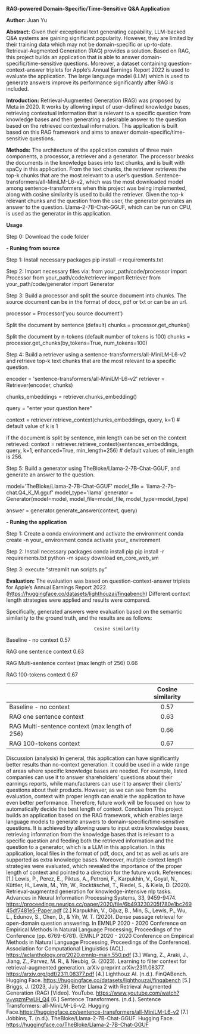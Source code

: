 
**RAG-powered Domain-Specific/Time-Sensitive Q&A Application**

**Author:** Juan Yu

**Abstract:** Given their exceptional text generating capability, LLM-backed Q&A systems are gaining significant popularity. However, they are limited by their training data which may not be domain-specific or up-to-date. Retrieval-Augmented Generation (RAG) provides a solution. Based on RAG, this project builds an application that is able to answer domain-specific/time-sensitive questions. Moreover, a dataset containing question-context-answer triplets for Apple’s Annual Earnings Report 2022 is used to evaluate the application. The large language model (LLM) which is used to generate answers improve its performance significantly after RAG is included.

**Introduction:** Retrieval-Augmented Generation (RAG) was proposed by Meta in 2020. It works by allowing input of user-defined knowledge bases, retrieving contextual information that is relevant to a specific question from knowledge bases and then generating a desirable answer to the question based on the retrieved contextual information. This application is built based on this RAG framework and aims to answer domain-specific/time-sensitive questions.

**Methods:** The architecture of the application consists of three main components, a processor, a retriever and a generator. The processor breaks the documents in the knowledge bases into text chunks, and is built with spaCy in this application. From the text chunks, the retriever retrieves the top-k chunks that are the most relevant to a user’s question. Sentence-transformers/all-MiniLM-L6-v2, which was the most downloaded model among sentence-transformers when this project was being implemented, along with cosine similarity is used to build the retriever. Given the top-k relevant chunks and the question from the user, the generator generates an answer to the question. Llama-2-7B-Chat-GGUF, which can be run on CPU, is used as the generator in this application.

**Usage** 

Step 0: Download the code folder

**- Runing from source**

Step 1: Install necessary packages
pip install -r requirements.txt

Step 2: Import necessary files via:
from your_path/code/processor import Processor
from your_path/code/retriever import Retriever
from your_path/code/generator import Generator

Step 3: Build a processor and split the source document into chunks. The source document can be in the format of docx, pdf or txt or can be an url. 

processor = Processor('you source document')

Split the document by sentence (default)
chunks = processor.get_chunks()

Split the document by n-tokens (default number of tokens is 100)
chunks = processor.get_chunks(by_tokens=True, num_tokens=100)

Step 4: Build a retriever using a sentence-transformers/all-MiniLM-L6-v2 and retrieve top-k text chunks that are the most relevant to a specific question.

encoder = 'sentence-transformers/all-MiniLM-L6-v2'
retriever = Retriever(encoder, chunks)

chunks_embeddings = retriever.chunks_embedding()

query = "enter your question here"

context = retriever.retrieve_context(chunks_embeddings, query, k=1) # default value of k is 1

if the document is split by sentence, min length can be set on the context retrieved: 
context = retriever.retrieve_context(sentences_embeddings, query, k=1, enhanced=True, min_length=256) # default values of min_length is 256.

Step 5: Build a generator using TheBloke/Llama-2-7B-Chat-GGUF, and generate an answer to the question. 

model='TheBloke/Llama-2-7B-Chat-GGUF'
model_file = 'llama-2-7b-chat.Q4_K_M.gguf'
model_type='llama'
generator = Generator(model=model, model_file=model_file, model_type=model_type)

answer = generator.generate_answer(context, query)

**- Runing the application**

Step 1: Create a conda environment and activate the environment
conda create -n your_ environment
conda activate your_ environment

Step 2: Install necessary packages
conda install pip
pip install -r requirements.txt
python -m spacy download en_core_web_sm

Step 3: execute “streamlit run scripts.py”

**Evaluation:** The evaluation was based on question-context-answer triplets for Apple’s Annual Earnings Report 2022. (https://huggingface.co/datasets/lighthouzai/finqabench) Different context length strategies were applied and results were compared.

Specifically, generated answers were evaluation based on the semantic similarity to the ground truth, and the results are as follows:

 	                                 Cosine similarity

Baseline - no context	                       0.57

RAG one sentence context	                0.63

RAG Multi-sentence context (max length of 256)
	             0.66

RAG 100-tokens context	0.67

|                                               | Cosine similarity |
| :---------------------------------------------|:-----------------:|
| Baseline - no context                         |         0.57      |
| RAG one sentence context                      |         0.63      |
| RAG Multi-sentence context (max length of 256)|         0.66      |
| RAG 100-tokens context                        |         0.67      |


Discussion (analysis)
In general, this application can have significantly better results than no-context generation. It could be used in a wide range of areas where specific knowledge bases are needed. For example, listed companies can use it to answer shareholders’ questions about their earnings reports, while manufacturers can use it to answer their clients’ questions about their products. 
However, as we can see from the evaluation, context with proper length can enable the application to have even better performance. Therefore, future work will be focused on how to automatically decide the best length of context. 
Conclusion
This project builds an application based on the RAG framework, which enables large language models to generate answers to domain-specific/time-sensitive questions. It is achieved by allowing users to input extra knowledge bases, retrieving information from the knowledge bases that is relevant to a specific question and feeding both the retrieved information and the question to a generator, which is a LLM in this application. In this application, local files in the format of pdf, docx, and txt as well as urls are supported as extra knowledge bases. 
Moreover, multiple context length strategies were evaluated, which revealed the importance of the proper length of context and pointed to a direction for the future work. 
References: 
[1.] Lewis, P., Perez, E., Piktus, A., Petroni, F., Karpukhin, V., Goyal, N., Küttler, H., Lewis, M., Yih, W., Rocktäschel, T., Riedel, S., & Kiela, D. (2020). Retrieval-augmented generation for knowledge-intensive nlp tasks. Advances in Neural Information Processing Systems, 33, 9459-9474. https://proceedings.neurips.cc/paper/2020/file/6b493230205f780e1bc26945df7481e5-Paper.pdf
[2.] Karpukhin, V., Oğuz, B., Min, S., Lewis, P., Wu, L., Edunov, S., Chen, D., & Yih, W. T. (2020). Dense passage retrieval for open-domain question answering. In EMNLP 2020 - 2020 Conference on Empirical Methods in Natural Language Processing, Proceedings of the Conference (pp. 6769-6781). (EMNLP 2020 - 2020 Conference on Empirical Methods in Natural Language Processing, Proceedings of the Conference). Association for Computational Linguistics (ACL). https://aclanthology.org/2020.emnlp-main.550.pdf
[3.] Wang, Z., Araki, J., Jiang, Z., Parvez, M. R., & Neubig, G. (2023). Learning to filter context for retrieval-augmented generation. arXiv preprint arXiv:2311.08377. https://arxiv.org/pdf/2311.08377.pdf
[4.] Lighthouz AI. (n.d.). FinQABench. Hugging Face. https://huggingface.co/datasets/lighthouzai/finqabench
[5.] Briggs, J. (2023, July 29). Better Llama 2 with Retrieval Augmented Generation (RAG) [Video]. YouTube. https://www.youtube.com/watch?v=ypzmPwLH_Q4
[6.] Sentence Transformers. (n.d.). Sentence Transformers: all-MiniLM-L6-v2. Hugging Face.https://huggingface.co/sentence-transformers/all-MiniLM-L6-v2
[7.] Jobbins, T. (n.d.). TheBloke/Llama-2-7B-Chat-GGUF. Hugging Face. https://huggingface.co/TheBloke/Llama-2-7B-Chat-GGUF
